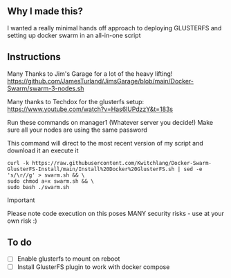 ## Why I made this?
I wanted a really minimal hands off approach to deploying GLUSTERFS and setting up docker swarm in an all-in-one script


## Instructions


Many Thanks to Jim's Garage for a lot of the heavy lifting!
https://github.com/JamesTurland/JimsGarage/blob/main/Docker-Swarm/swarm-3-nodes.sh

Many thanks to Techdox for the glusterfs setup:
https://www.youtube.com/watch?v=Has6lUPdzzY&t=183s


Run these commands on manager1 (Whatever server you decide!)
Make sure all your nodes are using the same password 

This command will direct to the most recent version of my script and download it an execute it
```
curl -k https://raw.githubusercontent.com/Kwitchlang/Docker-Swarm-GlusterFS-Install/main/Install%20Docker%20GlusterFS.sh | sed -e 's/\r//g' > swarm.sh && \
sudo chmod a+x swarm.sh && \
sudo bash ./swarm.sh
```

> [!IMPORTANT]
> Please note code execution on this poses MANY security risks - use at your own risk :)


## To do
- [ ] Enable glusterfs to mount on reboot
- [ ] Install GlusterFS plugin to work with docker compose
